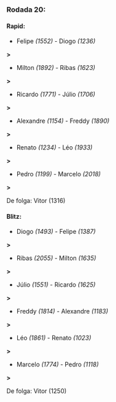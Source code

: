 ### Rodada 20:

#### Rapid:

* Felipe *(1552)*     -     Diogo *(1236)*

 **>** 
* Milton *(1892)*     -     Ribas *(1623)*

 **>** 
* Ricardo *(1771)*     -     Júlio *(1706)*

 **>** 
* Alexandre *(1154)*     -     Freddy *(1890)*

 **>** 
* Renato *(1234)*     -     Léo *(1933)*

 **>** 
* Pedro *(1199)*     -     Marcelo *(2018)*

 **>** 

De folga: Vitor (1316)

#### Blitz:

* Diogo *(1493)*     -     Felipe *(1387)*

 **>** 
* Ribas *(2055)*     -     Milton *(1635)*

 **>** 
* Júlio *(1551)*     -     Ricardo *(1625)*

 **>** 
* Freddy *(1814)*     -     Alexandre *(1183)*

 **>** 
* Léo *(1861)*     -     Renato *(1023)*

 **>** 
* Marcelo *(1774)*     -     Pedro *(1118)*

 **>** 

De folga: Vitor (1250)

